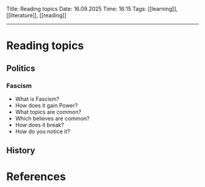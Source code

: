 Title: Reading topics
Date: 16.09.2025
Time: 16:15
Tags: [[learning]], [[literature]], [[reading]]

---
# Reading topics

## Politics
### Fascism 
- What is Fascism?
- How does it gain Power?
- What topics are common?
- Which believes are common?
- How does it break?
- How do you notice it?

## History



# References